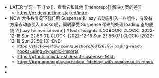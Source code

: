 - LATER 学习一下 [[nx]]，看看它和其他 [[menorepo]] 解决方案的差异
	- https://nx.dev/getting-started/intro
- NOW 大多数情况下我们用 Suspense 和 lazy 去动态引入一些组件，有没有方案去动态引入 hooks 呢，同时享受 Suspense 带来的处理 loading 态的便捷？[[lazy for non-ui code]] #TechThoughts
  :LOGBOOK:
  CLOCK: [2022-12-18 Sun 22:56:01]
  CLOCK: [2022-12-18 Sun 22:56:07]
  CLOCK: [2022-12-18 Sun 22:56:13]
  :END:
	- https://stackoverflow.com/questions/63126355/loading-react-hooks-using-dynamic-imports
	- https://github.com/dai-shi/react-suspense-fetch
	- https://blog.openreplay.com/data-fetching-with-suspense-in-react/
-
-